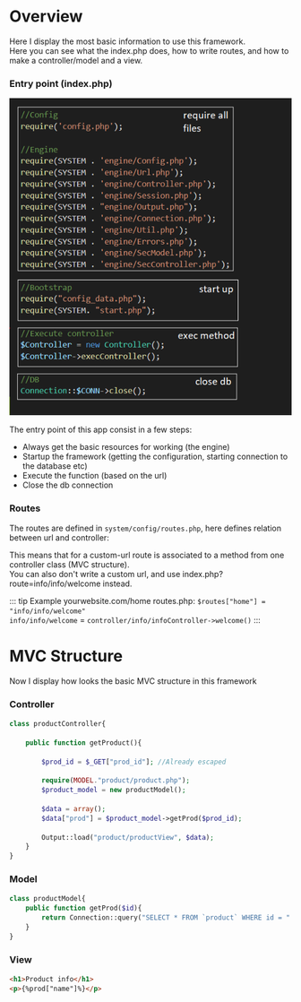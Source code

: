 # Overview
Here I display the most basic information to use this framework.  
Here you can see what the index.php does, how to write routes, and how to make a controller/model and a view.

### Entry point (index.php)
![An image](../images/index.png)

The entry point of this app consist in a few steps:
- Always get the basic resources for working (the engine)
- Startup the framework (getting the configuration, starting connection to the database etc)
- Execute the function (based on the url)
- Close the db connection


### Routes

The routes are defined in `system/config/routes.php`, here defines relation between url and controller:  

This means that for a custom-url route is associated to a method from one controller class (MVC structure).  
You can also don't write a custom url, and use index.php?route=info/info/welcome instead.

::: tip Example yourwebsite.com/home
routes.php:  `$routes["home"] = "info/info/welcome"`  
`info/info/welcome` = `controller/info/infoController->welcome()`
:::
 

# MVC Structure
Now I display how looks the basic MVC structure in this framework

### Controller

``` php
class productController{

	public function getProduct(){

		$prod_id = $_GET["prod_id"]; //Already escaped

		require(MODEL."product/product.php");
		$product_model = new productModel();

		$data = array();
		$data["prod"] = $product_model->getProd($prod_id);

		Output::load("product/productView", $data);
	}
}
```

### Model

``` php
class productModel{
	public function getProd($id){
		return Connection::query("SELECT * FROM `product` WHERE id = ".$id);
	}
}
```

### View

``` html
<h1>Product info</h1>
<p>{%prod["name"]%}</p>
```